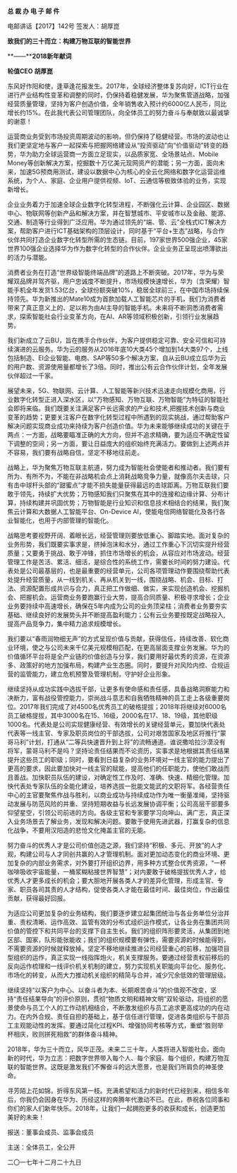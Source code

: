**总 裁 办 电 子 邮 件**

 

电邮讲话【2017】142号           签发人：胡厚崑



 

**致我们的三十而立：构建万物互联的智能世界**



 

**——****2018新年献词**

 

**轮值CEO 胡厚崑**



 

东风好作阳和使，逢草逢花报发生。2017年，全球经济整体复苏向好，ICT行业在进行产业结构性变革和调整的同时，仍保持着稳健发展，华为聚焦管道战略，加强经营质量管理，坚持为客户创造价值，全年销售收入预计约6000亿人民币，同比增长约15%。在此我代表公司管理团队，向全体员工的努力奋斗与奉献致以最诚挚的谢意！

运营商业务受到市场投资周期波动的影响，但仍保持了稳健经营。市场的波动也让我们更坚定地与客户一起探索与把握网络建设从“投资驱动”向“价值驱动”转变的趋势，华为助力全球运营商一方面立足现实，以品质家宽、全场景站点、Mobile Money等创新解决方案，挖掘数十万亿美元现网资产的潜能；另一方面，面向未来，加速5G预商用测试，建设以数据中心为核心的全云化网络和数字化运营运维系统，为个人、家庭、企业用户提供视频、IoT、云通信等极致体验的业务，实现新增长。

企业业务着力于加速全球企业数字化转型进程，不断强化云计算、企业园区、数据中心、物联网等创新产品和解决方案，并在智慧城市、平安城市以及金融、能源、交通、制造等行业得到广泛应用。华为通过领先的“端、管、云”全栈式ICT解决方案，帮助客户进行ICT基础架构的顶层设计，同时基于“平台+生态”战略，与合作伙伴共同打造企业数字化转型所需的生态链。目前，197家世界500强企业，45家世界100强企业选择华为作为数字化转型的合作伙伴。企业业务正呈现出喷薄欲出的活力与潜能。

消费者业务在打造“世界级智能终端品牌”的道路上不断突破。2017年，华为与荣耀双品牌并驾齐驱，用户忠诚度不断提升，市场规模快速增长，华为（含荣耀）智能手机全年发货1.53亿台，全球份额突破10%，稳居全球前三，在中国市场持续保持领先。华为新推出的Mate10成为首款加载人工智能芯片的手机，我们为消费者带来了真正意义上的、足以称为由AI主导的智能手机。未来将不断洞悉消费者需求，探索智能社会行业变革方向，在AI、AR等领域积极创新，引领行业发展趋势。

我们新成立了云BU，旨在携手合作伙伴，为客户提供稳定可靠、安全可信和可持续演进的云服务。华为云的服务从2016年底10大类45个增加到14大类97个，上线包括制造、EI企业智能、电商、SAP等50多个解决方案，自从云BU成立后华为云的用户数、资源使用量都增长了3倍。同时，推出公有云合作伙伴计划，全年发展伙伴超过一千家。

展望未来，5G、物联网、云计算、人工智能等新兴技术迅速走向规模化商用，行业数字化转型正进入深水区，以“万物感知、万物互联、万物智能”为特征的智能社会即将来临。我们既要关注满足客户长远需求的产业和技术,把握技术创新与商业变革的趋势；更要关注客户在数字化转型过程中所遇到的现实挑战，通过帮助客户解决问题实现商业成功来持续为客户创造价值。华为未来能够继续成功的关键在于两点：一方面，战略要瞄准正确的大方向，但并不追求精确，要为适应不确定性留下调整的空间；另一方面，要让日益庞大的组织始终充满活力。要做到上述两点并不容易，我们要有战略自信，坚定不移地往前走。

战略上，华为聚焦万物互联主航道，努力成为智能社会使能者和推动者。我们要有所为、有所不为，不能在非战略机会点上消耗战略竞争力量，就像高尔夫击球，只有击中球杆头部的“甜蜜点”才能不损失能量获得最远的击球距离。万物互联我们要敢于领先，持续扩大优势；万物感知我们只聚焦在其中的连接和边缘计算、分布计算，持续构建并巩固优势；万物智能是行业知识和信息技术相结合的结果，我们聚焦云计算和大数据人工智能平台、On-Device AI，使能电信网络智能化及各行各业智能化，也用于内部管理的智能化。

战略思考要视野开阔、着眼长远，经营管理则要放低重心、脚踏实地。面对复杂的业务形势，我们既要实事求是，挤掉泡沫和水分，通过工作重心下沉切实提升经营质量；又要勇于挑战、敢于冲锋，抓住市场增长的机会，从容应对市场波动。经营管理工作是苦活、累活、细活，是综合性的系统工作，需要长时间的努力建设。代表处是公司最基层的，也是最重要的经营单元，公司各项管理动作要围绕帮助代表处提升经营质量，从一线到机关、再从机关到一线，围绕战略、机会、目标、打法、资源配置形成共识与合力，真正把工作做细、做实，来实现创造机会、挖掘机会、把握机会。运营商业务要跑赢行业大势，提高合同质量、积极寻求增长；企业业务要持续中高速增长，确保在5年内成为公司的业务顶梁柱；消费者业务要夯实基础、继续良好的发展势头并不断提高盈利能力；公有云业务要按既定战略投入,提高产品竞争力，集中精力追求规模增长。

我们要以“春雨润物细无声”的方式呈现价值与贡献，获得信任，持续改善、软化商业环境，使之与公司未来千亿美元规模相匹配，在更高层面支撑业务发展。华为的价值循环平台将是全产业链的价值创造与分享，我们要用好最优秀的资源，在资源多、政策好的地方加强布局，构建产业生态圈。同时，要提升对风险内控、合规运营的监管能力，建立危机预警及管理机制，守护好企业形象。

继续坚持从成功实践中选拔干部，让更多有使命感和责任感，具备战略洞察能力和决断力，富有战役管控能力，崇尚战斗意志和自我牺牲精神的员工走上各级重要岗位。2017年我们完成了对4500名优秀员工的破格提拔；2018年将继续对6000名员工破格提拔，其中3000名在15、16级，2000名在17、18、19级，其他职级1000名。代表处是公司实现健康经营、有效增长的关键经营单元，要加快代表处代表等一线主官、专家及职员岗位的干部选拔，公司对艰苦国家及地区将推行“蒙哥马利”计划，打通从“二等兵快速晋升到上将”的流畅通道。谁说撒哈拉沙漠没有将军，蒙哥马利不是吗？坚持论责任结果而不论资历，实事求是地根据其责任结果提升这些员工的职级；同时，要看到日益复杂的业务环境对一线主官的能力提出了更高的要求，因此要加快对一线主官的赋能，提高他们的任职能力，使他们敢战而且善战。加快职员队伍的建设，对确定性工作及时、准确、快速、精细化管理。加快代表处专家队伍的全能化建设，培养选拔一批能文能武的文职将军。各经营责任中心的主官要聚焦作战与胜利，以商业成功与持续成功作为唯一衡量准绳，坚持驱动发展与防范风险的并重、坚持短期收益与长远发展协调平衡；公司高层干部要多仰望星空，引领公司前进的方向。各级主官和专家要学习向坤山、满广志，真正深入业务场景去了解业务，发现和解决问题。要敢于使用先进武器，打赢复杂的信息化战争，不要用汉阳造的悲怆文化掩盖主官的无能。

努力奋斗的优秀人才是公司价值创造之源，我们坚持“积极、多元、开放”的人才观，构建公司与人才同创共赢的人才管理机制。面对更加动态变化的商业环境、更加复杂的内部业务需求，对外要打开组织边界，用多种方式整合优秀资源，“一杯咖啡吸收宇宙能量，一桶浆糊粘接世界智慧”；对内要敢于破格提拔优秀人才，给优秀人才更多成长的机会；要大胆地开展各类人才的差异化管理，形成主官、专家、职员各司其责的人才结构，促使各类人才能在最佳时间、最佳岗位，作出最佳贡献，获得最好回报。

为适应公司更加复杂的业务结构，我们要逐步建立起集团统治与各业务单位分治并重、责权清晰、运作高效、监管有效的分布式组织运作模式，让各业务在集团共同价值的管控下和共同平台的支撑下自主生长。我们的组织阵形要灵活，从集团到地区部、国家，队形能张能收；我们的组织规模要有弹性，需要资源的时候能得到，不需要资源的时候就释放掉。坚定不移地继续推进公司经营重心的前移，加强项目型组织的运作，真正实现一线指挥炮火，机关支撑服务。要通过经营责权前移后的反向运作梳理和一线评价机关机制的建立，努力实现机关职能向平台化、服务化、市场化的转变，从而大力推动机关组织的精简与合并，减少冗余低效的管理层级。

继续坚持“以客户为中心、以奋斗者为本、长期艰苦奋斗”的价值观不改变，坚持“责任结果导向”的评价原则，贯彻“物质文明和精神文明”双轮驱动，将组织的愿景使命与员工个人的工作动机相结合，不断激发组织与员工追求更高成功的内在动力。在内外合规、责任自担的基础上，基于信任进行管理，促进各类组织与干部员工主观能动性的发挥。要通过简化过程KPI、增强协同考核等方式，重塑“胜则举杯相庆，败则拼死相救”的群体奋斗精神。

2018年，华为三十而立，风华正茂。未来二三十年，人类将进入智能社会。面向新的时代，华为立志：把数字世界带入每个人、每个家庭、每个组织，构建万物互联的智能世界。这既是激发我们不懈奋斗的远大愿景，也是我们所肩负的神圣使命。

寻芳陌上花如锦，折得东风第一枝。充满希望和活力的新时代已经到来，相信多年后，你我仍会因身在华为、历经这样的奔腾年代激动不已。在此，恭祝各位同事和你们的家人们新年快乐。2018年，让我们一起拥抱更多的收获和成长，创造更加美好的未来！

 



报送：董事会成员、监事会成员

主送：全体员工，全公开

二〇一七年十二月二十九日